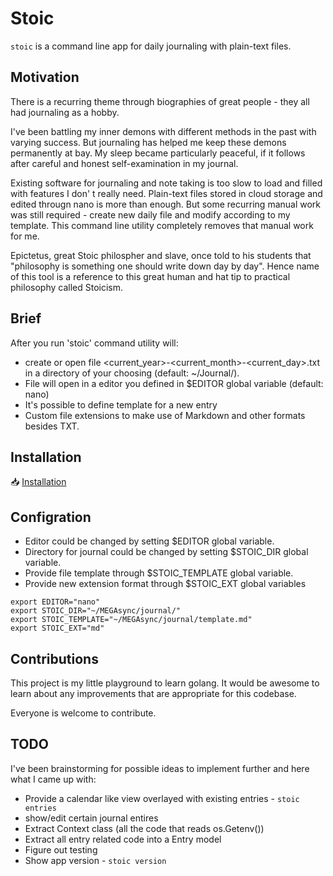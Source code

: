 # Stoic
`stoic` is a command line app for daily journaling with plain-text files.

## Motivation
There is a recurring theme through biographies of great people - they all had journaling as a hobby.

I've been battling my inner demons with different methods in the past with varying success. But journaling has helped me keep these demons permanently at bay. My sleep became particularly peaceful, if it follows after careful and honest self-examination in my journal. 

Existing software for journaling and note taking is too slow to load and filled with features I don'
t really need. Plain-text files stored in cloud storage and edited througn nano is more than enough. But some recurring manual work was still required - create new daily file and  modify according to my template. This command line utility completely removes that manual work for me. 

Epictetus, great Stoic philospher and slave, once told to his students that "philosophy is something one should write down day by day". Hence name of this tool is a reference to this great human and hat tip to practical philosophy called Stoicism.

## Brief
After you run 'stoic' command utility will:
- create or open file <current_year>-<current_month>-<current_day>.txt in a directory of your choosing (default: ~/Journal/).
- File will open in a editor you defined in $EDITOR global variable (default: nano)
- It's possible to define template for a new entry
- Custom file extensions to make use of Markdown and other formats besides TXT.

## Installation

📥 [Installation](INSTALL.md)

## Configration

- Editor could be changed  by setting $EDITOR global variable.
- Directory for journal could be changed by setting $STOIC_DIR global variable.
- Provide file template through $STOIC_TEMPLATE global variable.
- Provide new extension format through $STOIC_EXT global variables

```
export EDITOR="nano"
export STOIC_DIR="~/MEGAsync/journal/"
export STOIC_TEMPLATE="~/MEGAsync/journal/template.md"
export STOIC_EXT="md"
```

## Contributions
This project is my little playground to learn golang. It would be awesome to learn about any improvements that are appropriate for this codebase.

Everyone is welcome to contribute.

## TODO
I've been brainstorming for possible ideas to implement further and here what I came up with:

- Provide a calendar like view overlayed with existing entries - `stoic entries` 
- show/edit certain journal entires 
- Extract Context class (all the code that reads os.Getenv())
- Extract all entry related code into a Entry model
- Figure out testing
- Show app version  - `stoic version`
